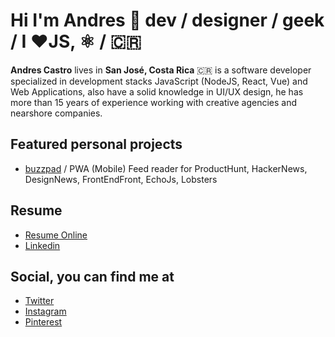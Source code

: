 # Hi I'm Andres 👋 dev / designer / geek / I ❤️JS, ⚛️ / 🇨🇷


**Andres Castro** lives in **San José, Costa Rica** 🇨🇷 is a software developer
specialized in development stacks JavaScript (NodeJS, React, Vue)
and Web Applications, also have a solid knowledge in UI/UX design,
he has more than 15 years of experience working with creative agencies and nearshore companies.


## Featured personal projects
- [buzzpad](buzzpad.site) / PWA (Mobile) Feed reader for ProductHunt, HackerNews, DesignNews, FrontEndFront, EchoJs, Lobsters

## Resume
- [Resume Online](https://crac.io/resume) 
- [Linkedin](https://www.linkedin.com/in/cracdev) 

## Social, you can find me at

- [Twitter](https://www.twitter.com/cracdev)
- [Instagram](https://instagram.com/cracdev)
- [Pinterest](https://pinterest.com/cracdev)
